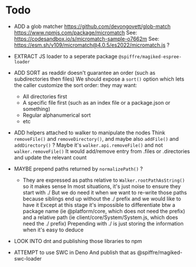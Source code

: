 
# Todo

- ADD a glob matcher
  https://github.com/devongovett/glob-match
  https://www.npmjs.com/package/micromatch
    See: https://codesandbox.io/s/micromatch-sample-o7662m
    See: https://esm.sh/v109/micromatch@4.0.5/es2022/micromatch.js ?

- EXTRACT JS loader to a seperate package `@spiffre/magiked-espree-loader`

- ADD SORT as readdir doesn't guarantee an order (such as subdirectories then files)
  We should expose a `sort()` option which lets the caller customize the sort order: they may want:
  - All directories first
  - A specific file first (such as an index file or a package.json or something)
  - Regular alphanumerical sort
  - etc

- ADD helpers attached to walker to manipulate the nodes
  Think `removeFile()` and `removeDirectory()`, and maybe also `addFile()` and `addDirectory()` ?
  Maybe it's `walker.api.removeFile()` and not `walker.removeFile()`
  It would add/remove entry from .files or .directories and update the relevant count

- MAYBE prepend paths returned by `normalizePath()` ?
   - They are expressed as paths relative to `Walker.rootPathAsString()` so it makes sense
     In most situations, it's just noise to ensure they start with ./
     But we do need it when we want to re-write those paths because siblings end up without the ./ prefix and we would like to have it
     Except at this stage it's impossible to differentiate btw a package name (ie @platform/core, which does not need the prefix)
     and a relative path (ie client/core/System/System.js, which does need the ./ prefix)
     Prepending with ./ is just storing the information when it's easy to deduce

- LOOK INTO dnt and publishing those libraries to npm

- ATTEMPT to use SWC in Deno
  And publish that as @spiffre/magiked-swc-loader

